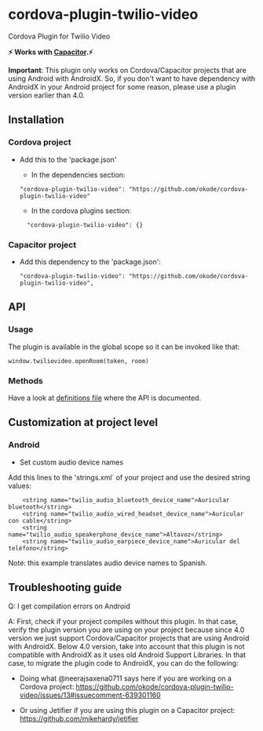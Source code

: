 # cordova-plugin-twilio-video
Cordova Plugin for Twilio Video

**⚡️ Works with [Capacitor](https://capacitor.ionicframework.com/).⚡️**

**Important**: This plugin only works on Cordova/Capacitor projects that are using Android with AndroidX. So, if you don't want to have dependency with AndroidX in your Android project for some reason, please use a plugin version earlier than 4.0.

## Installation

### Cordova project
- Add this to the 'package.json'
    - In the dependencies section:
    ```
    "cordova-plugin-twilio-video": "https://github.com/okode/cordova-plugin-twilio-video"
    ```

    - In the cordova plugins section:
    ```
      "cordova-plugin-twilio-video": {}
    ```

### Capacitor project
- Add this dependency to the 'package.json':
    ```
    "cordova-plugin-twilio-video": "https://github.com/okode/cordova-plugin-twilio-video",
    ```

## API

### Usage
The plugin is available in the global scope so it can be invoked like that:

```
window.twiliovideo.openRoom(token, room)
```

### Methods
Have a look at <a href="typings/twiliovideo.d.ts">definitions file</a> where the API is documented.

## Customization at project level

### Android

- Set custom audio device names

Add this lines to the 'strings.xml` of your project and use the desired string values:

```
    <string name="twilio_audio_bluetooth_device_name">Auricular bluetooth</string>
    <string name="twilio_audio_wired_headset_device_name">Auricular con cable</string>
    <string name="twilio_audio_speakerphone_device_name">Altavoz</string>
    <string name="twilio_audio_earpiece_device_name">Auricular del teléfono</string>
```
Note: this example translates audio device names to Spanish.

## Troubleshooting guide

Q: I get compilation errors on Android

A: First, check if your project compiles without this plugin. In that case, verify the plugin version you are using on your project because since 4.0 version we just support Cordova/Capacitor projects that are using Android with AndroidX. Below 4.0 version, take into account that this plugin is not compatible with AndroidX as it uses old Android Support Libraries. In that case, to migrate the plugin code to AndroidX, you can do the following:

- Doing what @neerajsaxena0711 says here if you are working on a Cordova project: https://github.com/okode/cordova-plugin-twilio-video/issues/13#issuecomment-639301160

- Or using Jetifier if you are using this plugin on a Capacitor project:
https://github.com/mikehardy/jetifier


